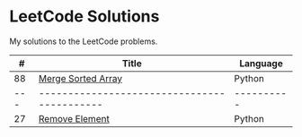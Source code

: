 # LeetCode Solutions

My solutions to the LeetCode problems.

| # | Title                                     | Language |
|---|-------------------------------------------|----------|
| 88 | [Merge Sorted Array](https://leetcode.com/problems/merge-sorted-array/description/?envType=study-plan-v2&envId=top-interview-150) | Python |
|---|-------------------------------------------|----------|
| 27 | [Remove Element](https://leetcode.com/problems/remove-element/?envType=study-plan-v2&envId=top-interview-150) | Python |
